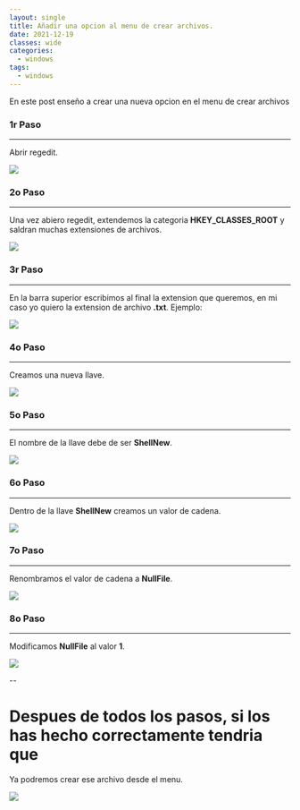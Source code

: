 ```yaml
---
layout: single
title: Añadir una opcion al menu de crear archivos.
date: 2021-12-19
classes: wide
categories:
  - windows
tags:
  - windows
---
```


En este post enseño a crear una nueva opcion en el menu de crear archivos

### 1r Paso

---

Abrir regedit.

![](/assets/images/add-option-make-file/open-regedit.jpg)

### 2o Paso

---

Una vez abiero regedit, extendemos la categoria **HKEY_CLASSES_ROOT** y saldran muchas extensiones de archivos.

![](/assets/images/add-option-make-file/searched-regedit.jpg)

### 3r Paso

---

En la barra superior escribimos al final la extension que queremos, en mi caso yo quiero la extension de archivo **.txt**. Ejemplo:

![](/assets/images/add-option-make-file/search-extension-file.jpg)

### 4o Paso

---

Creamos una nueva llave.

![](/assets/images/add-option-make-file/new-key.jpg)

### 5o Paso

---

El nombre de la llave debe de ser **ShellNew**.

![](/assets/images/add-option-make-file/name-key.jpg)

### 6o Paso

---

Dentro de la llave **ShellNew** creamos un valor de cadena.

![](/assets/images/add-option-make-file/add-string-value.jpg)

### 7o Paso

---

Renombramos el valor de cadena a **NullFile**.

![](/assets/images/add-option-make-file/rename-value.jpg)

### 8o Paso

---

Modificamos **NullFile** al valor **1**.

![](/assets/images/add-option-make-file/change-value-1.jpg)

--

# Despues de todos los pasos, si los has hecho correctamente tendria que

Ya podremos crear ese archivo desde el menu.

![](/assets/images/add-option-make-file/added-menu.jpg)
